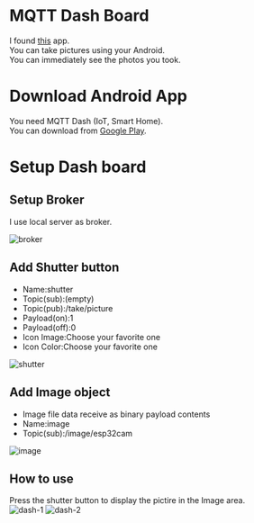 # MQTT Dash Board

I found [this](https://play.google.com/store/apps/details?id=net.routix.mqttdash&gl=US) app.   
You can take pictures using your Android.   
You can immediately see the photos you took.   


# Download Android App   
You need MQTT Dash (IoT, Smart Home).   
You can download from [Google Play](https://play.google.com/store/apps/details?id=net.routix.mqttdash&gl=US).   

# Setup Dash board   

## Setup Broker
I use local server as broker.   

![broker](https://user-images.githubusercontent.com/6020549/188520878-705e04fb-c902-44e6-bf7b-a0715846b482.jpg)


## Add Shutter button   
- Name:shutter
- Topic(sub):(empty)
- Topic(pub):/take/picture
- Payload(on):1
- Payload(off):0
- Icon Image:Choose your favorite one
- Icon Color:Choose your favorite one

![shutter](https://user-images.githubusercontent.com/6020549/200437683-6933cbc9-745c-41cb-ad37-84b76c06cfe5.jpg)

## Add Image object
- Image file data receive as binary payload contents
- Name:image
- Topic(sub):/image/esp32cam

![image](https://user-images.githubusercontent.com/6020549/188521109-7316299d-82c3-407a-be62-80ce370afa79.jpg)


## How to use
Press the shutter button to display the pictire in the Image area.   
![dash-1](https://user-images.githubusercontent.com/6020549/200439117-be0ccca1-7369-403f-9003-aa2108c446d9.jpg)
![dash-2](https://user-images.githubusercontent.com/6020549/200439121-ee0ab137-f1c3-4635-b85a-a364e4cf007a.jpg)
